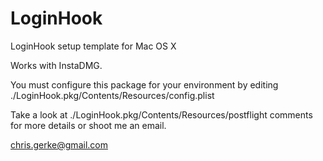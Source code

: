 LoginHook
=============

LoginHook setup template for Mac OS X

Works with InstaDMG.

You must configure this package for your environment by editing ./LoginHook.pkg/Contents/Resources/config.plist

Take a look at ./LoginHook.pkg/Contents/Resources/postflight comments for more details or shoot me an email.

chris.gerke@gmail.com